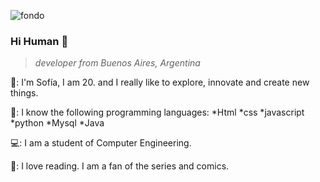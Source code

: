 ![fondo](https://user-images.githubusercontent.com/81741180/149051551-2eab711c-a20f-466c-81fb-ed1e69e59e00.jpeg)

### Hi Human 👋

> <em>developer from Buenos Aires, Argentina</em>

🌸: I'm Sofía, I am 20. and I really like to explore, innovate and create new things. 

🧠: I know the following programming languages:
    *Html
    *css
    *javascript
    *python
    *Mysql
    *Java

💻:  I am a student of Computer Engineering.

💜: I love reading. I am a fan of the series and comics.



